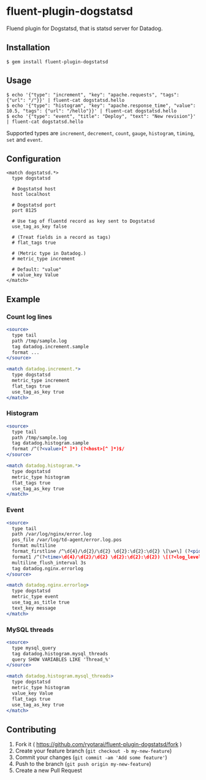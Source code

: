 # fluent-plugin-dogstatsd

Fluend plugin for Dogstatsd, that is statsd server for Datadog.

## Installation

    $ gem install fluent-plugin-dogstatsd

## Usage

```
$ echo '{"type": "increment", "key": "apache.requests", "tags": {"url": "/"}}' | fluent-cat dogstatsd.hello
$ echo '{"type": "histogram", "key": "apache.response_time", "value": 10.5, "tags": {"url": "/hello"}}' | fluent-cat dogstatsd.hello
$ echo '{"type": "event", "title": "Deploy", "text": "New revision"}' | fluent-cat dogstatsd.hello
```

Supported types are `increment`, `decrement`, `count`, `gauge`, `histogram`, `timing`, `set` and `event`.

## Configuration

```
<match dogstatsd.*>
  type dogstatsd

  # Dogstatsd host
  host localhost

  # Dogstatsd port
  port 8125

  # Use tag of fluentd record as key sent to Dogstatsd
  use_tag_as_key false

  # (Treat fields in a record as tags)
  # flat_tags true

  # (Metric type in Datadog.)
  # metric_type increment

  # Default: "value"
  # value_key Value
</match>
```

## Example

### Count log lines

```apache
<source>
  type tail
  path /tmp/sample.log
  tag datadog.increment.sample
  format ...
</source>

<match datadog.increment.*>
  type dogstatsd
  metric_type increment
  flat_tags true
  use_tag_as_key true
</match>
```

### Histogram

```apache
<source>
  type tail
  path /tmp/sample.log
  tag datadog.histogram.sample
  format /^(?<value>[^ ]*) (?<host>[^ ]*)$/
</source>

<match datadog.histogram.*>
  type dogstatsd
  metric_type histogram
  flat_tags true
  use_tag_as_key true
</match>
```

### Event

```apache
<source>
  type tail
  path /var/log/nginx/error.log
  pos_file /var/log/td-agent/error.log.pos
  format multiline
  format_firstline /^\d{4}/\d{2}/\d{2} \d{2}:\d{2}:\d{2} \[\w+\] (?<pid>\d+).(?<tid>\d+): /
  format1 /^(?<time>\d{4}/\d{2}/\d{2} \d{2}:\d{2}:\d{2}) \[(?<log_level>\w+)\] (?<pid>\d+).(?<tid>\d+): (?<message>.*)/
  multiline_flush_interval 3s
  tag datadog.nginx.errorlog
</source>

<match datadog.nginx.errorlog>
  type dogstatsd
  metric_type event
  use_tag_as_title true
  text_key message
</match>
```

### MySQL threads

```apache
<source>
  type mysql_query
  tag datadog.histogram.mysql_threads
  query SHOW VARIABLES LIKE 'Thread_%'
</source>

<match datadog.histogram.mysql_threads>
  type dogstatsd
  metric_type histogram
  value_key Value
  flat_tags true
  use_tag_as_key true
</match>
```

## Contributing

1. Fork it ( https://github.com/ryotarai/fluent-plugin-dogstatsd/fork )
2. Create your feature branch (`git checkout -b my-new-feature`)
3. Commit your changes (`git commit -am 'Add some feature'`)
4. Push to the branch (`git push origin my-new-feature`)
5. Create a new Pull Request

